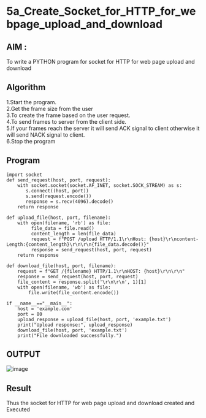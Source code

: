 # 5a_Create_Socket_for_HTTP_for_webpage_upload_and_download
## AIM :
To write a PYTHON program for socket for HTTP for web page upload and download
## Algorithm

1.Start the program.
<BR>
2.Get the frame size from the user
<BR>
3.To create the frame based on the user request.
<BR>
4.To send frames to server from the client side.
<BR>
5.If your frames reach the server it will send ACK signal to client otherwise it will send NACK signal to client.
<BR>
6.Stop the program
<BR>
## Program 
```
import socket
def send_request(host, port, request):
    with socket.socket(socket.AF_INET, socket.SOCK_STREAM) as s:
       s.connect((host, port))
       s.send(request.encode())
       response = s.recv(4096).decode()
    return response

def upload_file(host, port, filename):
    with open(filename, 'rb') as file:
         file_data = file.read()
         content_length = len(file_data)
         request = f"POST /upload HTTP/1.1\r\nHost: {host}\r\ncontent-Length:{content_length}\r\n\r\n{file_data.decode()}"
         response = send_request(host, port, request)
    return response

def download_file(host, port, filename):
    request = f"GET /{filename} HTTP/1.1\r\nHOST: {host}\r\n\r\n"
    response = send_request(host, port, request)
    file_content = response.split('\r\n\r\n', 1)[1]
    with open(filename, 'wb') as file:
        file.write(file_content.encode())

if __name__=="__main__":
    host = 'example.com'
    port = 80
    upload_response = upload_file(host, port, 'example.txt')
    print("Upload response:", upload_response)
    download_file(host, port, 'example.txt')
    print("File downloaded successfully.")
```
## OUTPUT
![image](https://github.com/user-attachments/assets/586c4372-9b1a-4760-8094-89b006a028a0)

## Result
Thus the socket for HTTP for web page upload and download created and Executed
